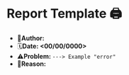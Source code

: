 # Report Template 🖨

- 🧑**Author: <username>**
- 🗓**Date: <00/00/0000>** 
- ⚠️**Problem: <your reason>** ```---> Example "error"```
- 🤔**Reason:  <your reason>**